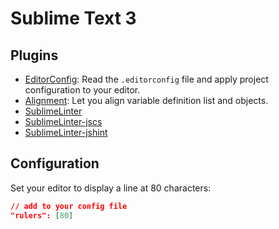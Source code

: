 # Sublime Text 3

## Plugins

- [EditorConfig](https://github.com/sindresorhus/editorconfig-sublime): Read the `.editorconfig` file and apply project configuration to your editor.
- [Alignment](http://wbond.net/sublime_packages/alignment): Let you align variable definition list and objects.
- [SublimeLinter](http://www.sublimelinter.com/en/latest/)
- [SublimeLinter-jscs](https://sublime.wbond.net/packages/SublimeLinter-jscs)
- [SublimeLinter-jshint](https://sublime.wbond.net/packages/SublimeLinter-jshint)

## Configuration

Set your editor to display a line at 80 characters:

```json
// add to your config file
"rulers": [80]
```